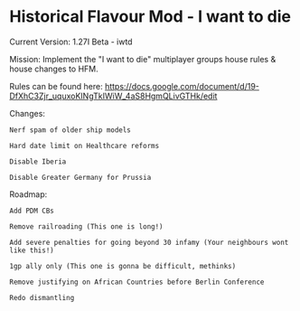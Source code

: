 # Historical Flavour Mod - I want to die
Current Version: 1.27I Beta - iwtd

Mission: Implement the "I want to die" multiplayer groups house rules & house changes to HFM.

Rules can be found here: https://docs.google.com/document/d/19-DfXhC3Zjr_uquxoKINgTkIWiW_4aS8HgmQLivGTHk/edit

Changes:

	Nerf spam of older ship models

	Hard date limit on Healthcare reforms

	Disable Iberia

	Disable Greater Germany for Prussia

Roadmap:

	Add PDM CBs

	Remove railroading (This one is long!)

	Add severe penalties for going beyond 30 infamy (Your neighbours wont like this!)

	1gp ally only (This one is gonna be difficult, methinks)

	Remove justifying on African Countries before Berlin Conference

	Redo dismantling